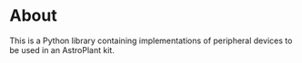 # About
This is a Python library containing implementations of peripheral devices to be used in an AstroPlant kit.
